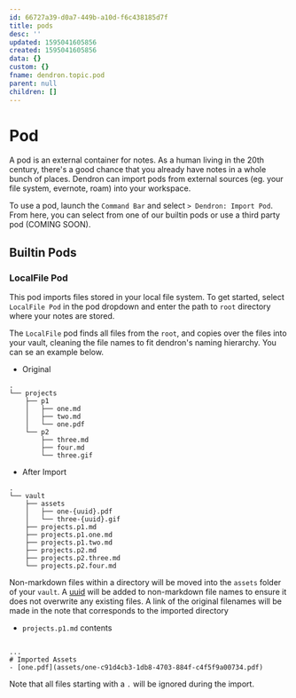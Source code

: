 ```yaml
---
id: 66727a39-d0a7-449b-a10d-f6c438185d7f
title: pods
desc: ''
updated: 1595041605856
created: 1595041605856
data: {}
custom: {}
fname: dendron.topic.pod
parent: null
children: []
---
```


# Pod

A pod is an external container for notes. As a human living in the 20th century, there's a good chance that you already have notes in a whole bunch of places. Dendron can import pods from external sources (eg. your file system, evernote, roam) into your workspace. 

To use a pod, launch the `Command Bar` and select `> Dendron: Import Pod`. From here, you can select from one of our builtin pods or use a third party pod (COMING SOON).

## Builtin Pods

### LocalFile Pod

This pod imports files stored in your local file system. To get started, select `LocalFile Pod` in the pod dropdown and enter the path to `root` directory where your notes are stored.

The `LocalFile` pod finds all files from the `root`, and copies over the files into your vault, cleaning the file names to fit dendron's naming hierarchy. You can se an example below. 

- Original
```
.
└── projects
    ├── p1
    │   ├── one.md
    │   ├── two.md
    │   └── one.pdf
    └── p2
        ├── three.md
        ├── four.md
        └── three.gif
```

- After Import
```
.
└── vault
    ├── assets
    │   ├── one-{uuid}.pdf
    │   └── three-{uuid}.gif
    ├── projects.p1.md
    ├── projects.p1.one.md
    ├── projects.p1.two.md
    ├── projects.p2.md
    ├── projects.p2.three.md
    └── projects.p2.four.md
```

Non-markdown files within a directory will be moved into the `assets` folder of your `vault`. A [uuid](https://en.wikipedia.org/wiki/Universally_unique_identifier) will be added to non-markdown file names to ensure it does not overwrite any existing files. A link of the original filenames will be made in the note that corresponds to the imported directory

- `projects.p1.md` contents
```

...
# Imported Assets
- [one.pdf](assets/one-c91d4cb3-1db8-4703-884f-c4f5f9a00734.pdf)

```

Note that all files starting with a `.` will be ignored during the import.
